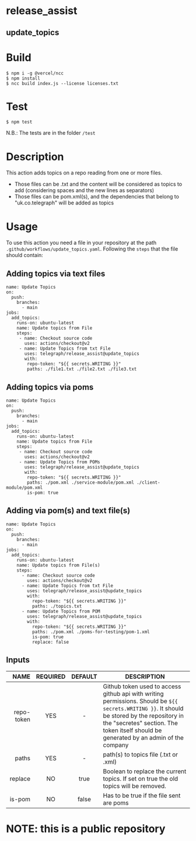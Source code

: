 # release_assist
## update_topics

# Build
```
$ npm i -g @vercel/ncc
$ npm install
$ ncc build index.js --license licenses.txt
```

# Test
```
$ npm test
```
N.B.: The tests are in the folder `/test`

# Description

This action adds topics on a repo reading from one or more files.
- Those files can be .txt and the content will be considered as topics to add (considering spaces and the new lines as separators)
- Those files can be pom.xml(s), and the dependencies that belong to "uk.co.telegraph" will be added as topics

# Usage
To use this action you need a file in your repository at the path `.github/workflows/update_topics.yaml`. Following the `steps` that the file should contain:

## Adding topics via text files 
```
name: Update Topics
on:
  push:
    branches:
      - main
jobs:
  add_topics:
    runs-on: ubuntu-latest
    name: Update topics from File
    steps:
     - name: Checkout source code
       uses: actions/checkout@v2
     - name: Update Topics from txt File
       uses: telegraph/release_assist@update_topics
       with:
        repo-token: "${{ secrets.WRITING }}"
        paths: ./file1.txt ./file2.txt ./file3.txt
```

## Adding topics via poms
```
name: Update Topics
on:
  push:
    branches:
      - main
jobs:
  add_topics:
    runs-on: ubuntu-latest
    name: Update topics from File
    steps:
     - name: Checkout source code
       uses: actions/checkout@v2
     - name: Update Topics from POMs
       uses: telegraph/release_assist@update_topics
       with:
        repo-token: "${{ secrets.WRITING }}"
        paths: ./pom.xml ./service-module/pom.xml ./client-module/pom.xml
        is-pom: true
```

## Adding via pom(s) and text file(s)
```
name: Update Topics
on:
  push:
    branches:
      - main
jobs:
  add_topics:
    runs-on: ubuntu-latest
    name: Update topics from File(s)
    steps:
      - name: Checkout source code
        uses: actions/checkout@v2
      - name: Update Topics from txt File
        uses: telegraph/release_assist@update_topics
        with:
          repo-token: "${{ secrets.WRITING }}"
          paths: ./topics.txt
      - name: Update Topics from POM
        uses: telegraph/release_assist@update_topics
        with:
          repo-token: "${{ secrets.WRITING }}"
          paths: ./pom.xml ./poms-for-testing/pom-1.xml
          is-pom: true
          replace: false
```

## Inputs

| NAME | REQUIRED | DEFAULT | DESCRIPTION
| ---: | :---: | :---: | ---
| repo-token | YES | - | Github token used to access github api with writing permissions. Should be `${{ secrets.WRITING }}`. It should be stored by the repository in the "secretes" section. The token itself should be generated by an admin of the company
| paths | YES | - | path(s) to topics file (.txt or .xml)
| replace | NO | true | Boolean to replace the current topics. If set on true the old topics will be removed.
| is-pom | NO | false | Has to be true if the file sent are poms

# NOTE: this is a public repository
